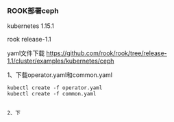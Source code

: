 ### ROOK部署ceph

kubernetes 1.15.1

rook release-1.1

yaml文件下载 <https://github.com/rook/rook/tree/release-1.1/cluster/examples/kubernetes/ceph>

1、下载operator.yaml和common.yaml
```
kubectl create -f operator.yaml
kubectl create -f common.yaml


2、下
